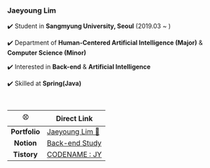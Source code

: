 ### Jaeyoung Lim

✔️ Student in **Sangmyung University, Seoul** (2019.03 ~ )

✔️ Department of **Human-Centered Artificial Intelligence (Major)** & **Computer Science (Minor)**

✔️ Interested in **Back-end** & **Artificial Intelligence**

✔️ Skilled at **Spring(Java)**

<br>

|⚾️|Direct Link|
|:---:|---|
|**Portfolio**|[Jaeyoung Lim 🐻](https://jaeyoungstudio.notion.site/jaeyoungstudio/Jaeyoung-Lim-e6d66846893e423bb53757063f0de663)|
|**Notion**|[Back-end Study](https://www.notion.so/Back-end-Study-8dc8a44d930241cda4e61ffe8c8e45f9?pvs=21)|
|**Tistory**|[CODENAME : JY](https://codenamejy.tistory.com/)|
